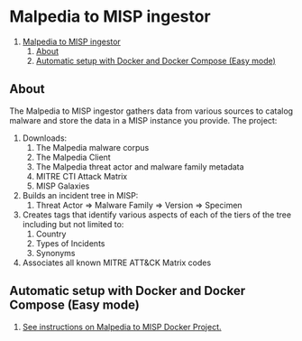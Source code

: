 # Malpedia to MISP ingestor

1. [Malpedia to MISP ingestor](#malpedia-to-misp-ingestor)
	1. [About](#about)
	2. [Automatic setup with Docker and Docker Compose (Easy mode)](#automatic-setup-with-docker-and-docker-compose-easy-mode)

## About

The Malpedia to MISP ingestor gathers data from various sources to catalog malware and store the data in a MISP instance you provide. The project:

1) Downloads:
   1) The Malpedia malware corpus
   2) The Malpedia Client
   3) The Malpedia threat actor and malware family metadata
   4) MITRE CTI Attack Matrix
   5) MISP Galaxies
2) Builds an incident tree in MISP:
   1) Threat Actor => Malware Family => Version => Specimen
3) Creates tags that identify various aspects of each of the tiers of the tree including but not limited to:
   1) Country
   2) Types of Incidents
   3) Synonyms
4) Associates all known MITRE ATT&CK Matrix codes

## Automatic setup with Docker and Docker Compose (Easy mode)

1) [See instructions on Malpedia to MISP Docker Project.](https://github.com/malwaredevil/malpedia_to_misp_docker)

